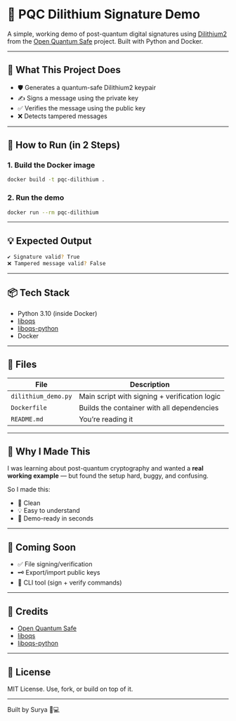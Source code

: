 # 🔐 PQC Dilithium Signature Demo

A simple, working demo of post-quantum digital signatures using [Dilithium2](https://csrc.nist.gov/Projects/post-quantum-cryptography) from the [Open Quantum Safe](https://openquantumsafe.org/) project. Built with Python and Docker.

---

## 🚀 What This Project Does

- 🛡️ Generates a quantum-safe Dilithium2 keypair
- ✍️ Signs a message using the private key
- ✅ Verifies the message using the public key
- ❌ Detects tampered messages

---

## 🐳 How to Run (in 2 Steps)

### 1. Build the Docker image

```bash
docker build -t pqc-dilithium .
```

### 2. Run the demo

```bash
docker run --rm pqc-dilithium
```

---

## 💡 Expected Output

```bash
✔ Signature valid? True
❌ Tampered message valid? False
```

---

## 📦 Tech Stack

- Python 3.10 (inside Docker)
- [liboqs](https://github.com/open-quantum-safe/liboqs)
- [liboqs-python](https://github.com/open-quantum-safe/liboqs-python)
- Docker

---

## 📁 Files

| File               | Description                                  |
|--------------------|----------------------------------------------|
| `dilithium_demo.py`| Main script with signing + verification logic|
| `Dockerfile`       | Builds the container with all dependencies   |
| `README.md`        | You’re reading it                            |

---

## 🧠 Why I Made This

I was learning about post-quantum cryptography and wanted a **real working example** — but found the setup hard, buggy, and confusing.

So I made this:
- 🔧 Clean
- 💡 Easy to understand
- 🧪 Demo-ready in seconds

---

## 📌 Coming Soon

- ✅ File signing/verification
- 🗝️ Export/import public keys
- 🧰 CLI tool (sign + verify commands)

---

## 🙌 Credits

- [Open Quantum Safe](https://github.com/open-quantum-safe)
- [liboqs](https://github.com/open-quantum-safe/liboqs)
- [liboqs-python](https://github.com/open-quantum-safe/liboqs-python)

---

## 🔗 License

MIT License. Use, fork, or build on top of it.

---

Built by Surya 🔐💻
